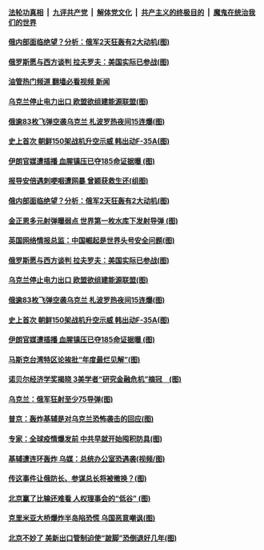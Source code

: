 ####  [法轮功真相](../../../../basic/blob/master/README.md?t=10122101) &nbsp;|&nbsp; [九评共产党](../../../../9ping.md/blob/master/README.md?t=10122101) &nbsp;|&nbsp; [解体党文化](../../../../jtdwh.md/blob/master/README.md?t=10122101)  &nbsp;|&nbsp; [共产主义的终极目的](../../../../gczydzjmd.md/blob/master/README.md?t=10122101) &nbsp;|&nbsp; [魔鬼在统治我们的世界](../../../../mgztzwmdsj.md/blob/master/README.md?t=10122101) 

#### [俄内部面临绝望？分析：俄军2天狂轰有2大动机(图)](../pages/p9/1018880.md?t=10122101) 

#### [俄罗斯愿与西方谈判 拉夫罗夫：美国实际已参战(图)](../pages/p9/1018867.md?t=10122101) 

#### [油管热门频道 翻墙必看视频 新闻](http://209.250.226.216:81/youtube.html?10122101)

#### [乌克兰停止电力出口 欧盟欲组建能源联盟(图)](../pages/p9/1018844.md?t=10122101) 

#### [俄逾83枚飞弹空袭乌克兰 札波罗热夜间15连爆(图)](../pages/p9/1018836.md?t=10122101) 

#### [史上首次 朝鲜150架战机升空示威 韩出动F-35A(图)](../pages/p9/1018766.md?t=10122101) 

#### [伊朗官媒遭插播 血腥镇压已夺185命证据曝 (图)](../pages/p9/1018751.md?t=10122101) 


#### [报导安倍遇刺哽咽遭网暴 曾颖获救生还(组图)](../pages/p9/1018929.md?t=10122101) 

#### [俄内部面临绝望？分析：俄军2天狂轰有2大动机(图)](../pages/p9/1018880.md?t=10122101) 

#### [金正恩多元射弹曝弱点 世界第一枚水库下发射导弹 (图)](../pages/p9/1018842.md?t=10122101) 

#### [英国网络情报总监：中国崛起是世界头号安全问题(图)](../pages/p9/1018883.md?t=10122101) 

#### [俄罗斯愿与西方谈判 拉夫罗夫：美国实际已参战(图)](../pages/p9/1018867.md?t=10122101) 

#### [乌克兰停止电力出口 欧盟欲组建能源联盟(图)](../pages/p9/1018844.md?t=10122101) 

#### [俄逾83枚飞弹空袭乌克兰 札波罗热夜间15连爆(图)](../pages/p9/1018836.md?t=10122101) 

#### [史上首次 朝鲜150架战机升空示威 韩出动F-35A(图)](../pages/p9/1018766.md?t=10122101) 

#### [伊朗官媒遭插播 血腥镇压已夺185命证据曝 (图)](../pages/p9/1018751.md?t=10122101) 

#### [马斯克台湾特区论挨批“年度最烂见解”(图)](../pages/p9/1018806.md?t=10122101) 

#### [诺贝尔经济学奖揭晓 3美学者“研究金融危机”摘冠　(图)](../pages/p9/1018770.md?t=10122101) 

#### [乌克兰：俄军狂射至少75导弹(图)](../pages/p9/1018768.md?t=10122101) 

#### [普京：轰炸基辅是对乌克兰恐怖袭击的回应(图)](../pages/p9/1018763.md?t=10122101) 

#### [专家：全球疫情爆发前 中共早就开始囤积防具(图)](../pages/p9/1018755.md?t=10122101) 

#### [基辅遭连环轰炸 乌媒：总统办公室恐遇袭(视频/图)](../pages/p9/1018748.md?t=10122101) 

#### [传这事件让俄防长、参谋总长将被撤换？(图)](../pages/p9/1018710.md?t=10122101) 

#### [北京赢了比输还难看 人权理事会的“低谷” (图)](../pages/p9/1018687.md?t=10122101) 

#### [克里米亚大桥爆炸半岛陷恐慌 乌国恶意嘲讽(图)](../pages/p9/1018705.md?t=10122101) 

#### [北京不妙了 美新出口管制迫使“跛脚”恐倒退好几年(图)](../pages/p9/1018611.md?t=10122101) 

<img src='http://gfw-breaker.win/goodnews/indexes/p9.md' width='0px' height='0px'/>
